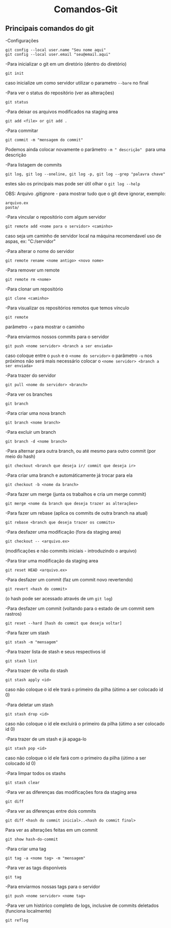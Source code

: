<h1 align="center">Comandos-Git</h1>

<h2>Principais comandos do git</h2>

-Configurações
```
git config --local user.name "Seu nome aqui"
git config --local user.email "seu@email.aqui"
```

-Para inicializar o git em um diretório (dentro do diretório)
```
git init
```
caso inicialize um como servidor utilizar o parametro ```--bare``` no final

-Para ver o status do repositório (ver as alterações)
```
git status
```

-Para deixar os arquivos modificados na staging area
```
git add <file> or git add .
```

-Para commitar
```
git commit -m "mensagem do commit"
```
Podemos ainda colocar novamente o parâmetro ```-m " descrição" ``` para uma descrição

-Para listagem de commits
```
git log, git log --oneline, git log -p, git log --grep "palavra chave"
```
estes são os principais mas pode ser útil olhar o ```git log --help```

OBS: Arquivo .gitignore - para mostrar tudo que o git deve ignorar, exemplo:
```
arquivo.ex
pasta/
```

-Para vincular o repositório com algum servidor
```
git remote add <nome para o servidor> <caminho>
```
caso seja um caminho de servidor local na máquina recomendavel uso de aspas, ex: "C:/servidor"

-Para alterar o nome do servidor
```
git remote rename <nome antigo> <novo nome>
```

-Para remover um remote
```
git remote rm <nome>
```

-Para clonar um repositório
```
git clone <caminho>
```

-Para visualizar os repositórios remotos que temos vínculo
```
git remote
```
parâmetro ```-v``` para mostrar o caminho

-Para enviarmos nossos commits para o servidor
```
git push <nome servidor> <branch a ser enviada>
```
caso coloque entre o ```push``` e o ```<nome do servidor>``` o parâmetro ```-u``` nos próximos não será mais necessário colocar o ```<nome servidor> <branch a ser enviada>```

-Para trazer do servidor
```
git pull <nome do servidor> <branch>
```

-Para ver os branches
```
git branch
```

-Para criar uma nova branch
```
git branch <nome branch>
```

-Para excluir um branch
```
git branch -d <nome branch>
```

-Para alternar para outra branch, ou até mesmo para outro commit (por meio do hash)
```
git checkout <branch que deseja ir/ commit que deseja ir>
```

-Para criar uma branch e automáticamente já trocar para ela
```
git checkout -b <nome da branch>
```

-Para fazer um merge
(junta os trabalhos e cria um merge commit)
```
git merge <nome da branch que deseja trazer as alterações>
```

-Para fazer um rebase
(aplica os commits de outra branch na atual)
```
git rebase <branch que deseja trazer os commits>
```

-Para desfazer uma modificação (fora da staging area)
```
git checkout -- <arquivo.ex>
```
(modificações e não commits iniciais - introduzindo o arquivo)

-Para tirar uma modificação da staging area
```
git reset HEAD <arquivo.ex>
```

-Para desfazer um commit (faz um commit novo revertendo)
```
git revert <hash do commit>
```
(o hash pode ser acessado através de um ```git log```)

-Para desfazer um commit (voltando para o estado de um commit sem rastros)
```
git reset --hard [hash do commit que deseja voltar]
```

-Para fazer um stash
```
git stash -m "mensagem"
```

-Para trazer lista de stash e seus respectivos id
```
git stash list
```

-Para trazer de volta do stash
```
git stash apply <id>
```
caso não coloque o id ele trará o primeiro da pilha (útimo a ser colocado id 0)

-Para deletar um stash
```
git stash drop <id>
```
caso não coloque o id ele excluirá o primeiro da pilha (útimo a ser colocado id 0)

-Para trazer de um stash e já apaga-lo
```
git stash pop <id>
```
caso não coloque o id ele fará com o primeiro da pilha (útimo a ser colocado id 0)

-Para limpar todos os stashs
```
git stash clear
```

-Para ver as diferenças das modificações fora da staging area
```
git diff
```

-Para ver as diferenças entre dois commits
```
git diff <hash do commit inicial>..<hash do commit final>
```

Para ver as alterações feitas em um commit
```
git show hash-do-commit
```

-Para criar uma tag
```
git tag -a <nome tag> -m "mensagem"
```

-Para ver as tags disponíveis
```
git tag
```

-Para enviarmos nossas tags para o servidor
```
git push <nome servidor> <nome tag>
```

-Para ver um histórico completo de logs, inclusive de commits deletados (funciona localmente)
```
git reflog
```
